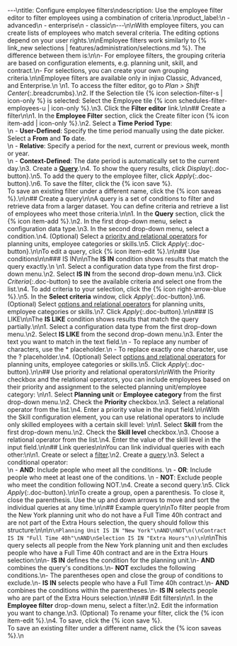 ---\ntitle: Configure employee filters\ndescription: Use the employee filter editor to filter employees using a combination of criteria.\nproduct_label:\n  - advanced\n  - enterprise\n  - classic\n---\n\nWith employee filters, you can create lists of employees who match several criteria. The editing options depend on your user rights.\n\nEmployee filters work similarly to {% link_new selections | features/administration/selections.md %}. The difference between them is:\n\n- For employee filters, the grouping criteria are based on configuration elements, e.g. planning unit, skill, and contract.\n- For selections, you can create your own grouping criteria.\n\nEmployee filters are available only in injixo Classic, Advanced, and Enterprise.\n  \n1. To access the filter editor, go to _Plan > Shift Center_{:.breadcrumbs}.\n2. If the Selection tile {% icon selection-filter-s | icon-only %} is selected: Select the Employee tile {% icon schedules-filter-employees-u | icon-only %}.\n3. Click the **Filter editor** link.\n\n## Create a filter\n\n1. In the **Employee Filter** section, click the Create filter icon {% icon item-add | icon-only %}.\n2. Select a **Time Period Type**:<br>\n    - **User-Defined**: Specify the time period manually using the date picker. Select a **From** and **To** date.<br>\n    - **Relative**: Specify a period for the next, current or previous week, month or year.<br>\n    - **Context-Defined**: The date period is automatically set to the current day.\n3. Create a [**Query**](#create-a-query).\n4. To show the query results, click _Display_{:.doc-button}.\n5. To add the query to the employee filter, click _Apply_{:.doc-button}.\n6. To save the filter, click the {% icon save %}.<br>To save an existing filter under a different name, click the {% icon saveas %}.\n\n## Create a query\n\nA query is a set of conditions to filter and retrieve data from a larger dataset. You can define criteria and retrieve a list of employees who meet those criteria.\n\n1. In the **Query** section, click the {% icon item-add %}.\n2. In the first drop-down menu, select a configuration data type.\n3. In the second drop-down menu, select a condition.\n4. (Optional) Select a [priority and relational operators](#use-priority-and-relational-operators) for planning units, employee categories or skills.\n5. Click _Apply_{:.doc-button}.\n\nTo edit a query, click {% icon item-edit %}.\n\n## Use conditions\n\n### IS IN\n\nThe **IS IN** condition shows results that match the query exactly.\n \n1. Select a configuration data type from the first drop-down menu.\n2. Select **IS IN** from the second drop-down menu.\n3. Click _Criteria_{:.doc-button} to see the available criteria and select one from the list.\n4. To add criteria to your selection, click the {% icon right-arrow-blue %}.\n5. In the **Select criteria** window, click _Apply_{:.doc-button}.\n6. (Optional) Select [options and relational operators](#use-priority-and-relational-operators) for planning units, employee categories or skills.\n7. Click _Apply_{:.doc-button}.\n\n### IS LIKE\n\nThe **IS LIKE** condition shows results that match the query partially.\n\n1. Select a configuration data type from the first drop-down menu.\n2. Select **IS LIKE** from the second drop-down menu.\n3. Enter the text you want to match in the text field.\n    - To replace any number of characters, use the * placeholder.\n    - To replace exactly one character, use the ? placeholder.\n4. (Optional) Select [options and relational operators](#use-priority-and-relational-operators) for planning units, employee categories or skills.\n5. Click _Apply_{:.doc-button}.\n\n## Use priority and relational operators\n\nWith the Priority checkbox and the relational operators, you can include employees based on their priority and assignment to the selected planning unit/employee category:  \n\n1. Select **Planning unit** or **Employee category** from the first drop-down menu.\n2. Check the **Priority** checkbox.\n3. Select a relational operator from the list.\n4. Enter a priority value in the input field.\n\nWith the Skill configuration element, you can use relational operators to include only skilled employees with a certain skill level:  \n\n1. Select **Skill** from the first drop-down menu.\n2. Check the **Skill level** checkbox.\n3. Choose a relational operator from the list.\n4. Enter the value of the skill level in the input field.\n\n## Link queries\n\nYou can link individual queries with each other:\n\n1. Create or select a [filter](#create-a-filter).\n2. Create a [query](#create-a-query).\n3. Select a conditional operator:<br>\n  - **AND**: Include people who meet all the conditions.  \n  - **OR**: Include people who meet at least one of the conditions.  \n  - **NOT**: Exclude people who meet the condition following NOT.\n4. Create a second query.\n5. Click _Apply_{:.doc-button}.\n\nTo create a group, open a parenthesis. To close it, close the parenthesis. Use the up and down arrows to move and sort the individual queries at any time.\n\n## Example query\n\nTo filter people from the New York planning unit who do not have a Full Time 40h contract and are not part of the Extra Hours selection, the query should follow this structure:\n\n\n```\nPlanning Unit IS IN "New York"\nAND\nNOT\n(\nContract IS IN "Full Time 40h"\nAND\nSelection IS IN "Extra Hours"\n)\n```\n\nThis query selects all people from the New York planning unit and then excludes people who have a Full Time 40h contract and are in the Extra Hours selection:\n\n- **IS IN** defines the condition for the planning unit.\n- **AND** combines the query's conditions.\n- **NOT** excludes the following conditions.\n- The parentheses open and close the group of conditions to exclude.\n- **IS IN** selects people who have a Full Time 40h contract.\n- **AND** combines the conditions within the parentheses.\n- **IS IN** selects people who are part of the Extra Hours selection.\n\n## Edit filters\n\n1. In the **Employee filter** drop-down menu, select a filter.\n2. Edit the information you want to change.\n3. (Optional) To rename your filter, click the {% icon item-edit %}.\n4. To save, click the {% icon save %}.<br>To save an existing filter under a different name, click the {% icon saveas %}.\n